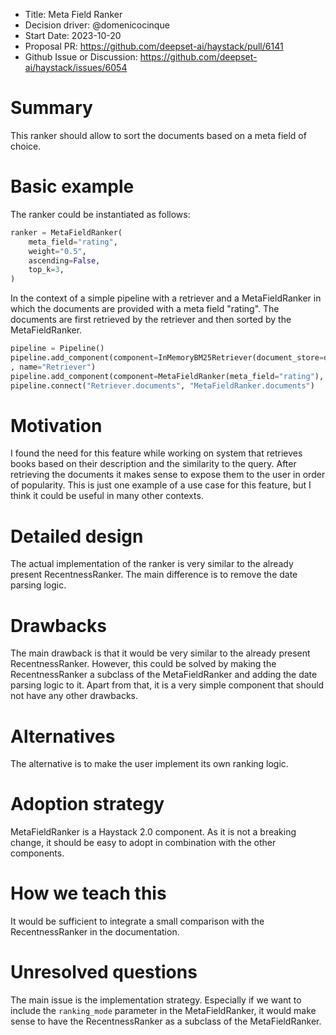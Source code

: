 - Title: Meta Field Ranker
- Decision driver: @domenicocinque
- Start Date: 2023-10-20
- Proposal PR: https://github.com/deepset-ai/haystack/pull/6141
- Github Issue or Discussion: https://github.com/deepset-ai/haystack/issues/6054

# Summary

This ranker should allow to sort the documents based on a meta field of choice.

# Basic example

The ranker could be instantiated as follows:

``` python
ranker = MetaFieldRanker(
    meta_field="rating",
    weight="0.5",
    ascending=False,
    top_k=3,
)
```
In the context of a simple pipeline with a retriever and a MetaFieldRanker in which
the documents are provided with a meta field "rating". The documents are first retrieved by the retriever and
then sorted by the MetaFieldRanker.

``` python
pipeline = Pipeline()
pipeline.add_component(component=InMemoryBM25Retriever(document_store=document_store, top_k=20)
, name="Retriever")
pipeline.add_component(component=MetaFieldRanker(meta_field="rating"), name="Ranker")
pipeline.connect("Retriever.documents", "MetaFieldRanker.documents")
```

# Motivation

I found the need for this feature while working on system that retrieves books based on their description and the
similarity to the query. After retrieving the documents it makes sense to expose them to the user in order of popularity.
This is just one example of a use case for this feature, but I think it could be useful in many other contexts.

# Detailed design

The actual implementation of the ranker is very similar to the already present RecentnessRanker. The main difference
is to remove the date parsing logic.

# Drawbacks

The main drawback is that it would be very similar to the already present RecentnessRanker. However, this could be
solved by making the RecentnessRanker a subclass of the MetaFieldRanker and adding the date parsing logic to it.
Apart from that, it is a very simple component that should not have any other drawbacks.

# Alternatives

The alternative is to make the user implement its own ranking logic.

# Adoption strategy

MetaFieldRanker is a Haystack 2.0 component. As it is not a breaking change, it should be easy to adopt in combination with the other components.

# How we teach this

It would be sufficient to integrate a small comparison with the RecentnessRanker in the documentation.


# Unresolved questions

The main issue is the implementation strategy. Especially if we want to include the `ranking_mode` parameter in the
MetaFieldRanker, it would make sense to have the RecentnessRanker as a subclass of the MetaFieldRanker.
